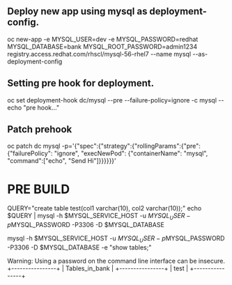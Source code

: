 
## Deploy new app using mysql as deployment-config.
oc new-app -e MYSQL_USER=dev -e MYSQL_PASSWORD=redhat MYSQL_DATABASE=bank MYSQL_ROOT_PASSWORD=admin1234 registry.access.redhat.com/rhscl/mysql-56-rhel7 --name mysql --as-deployment-config


## Setting pre hook for deployment.
oc set deployment-hook dc/mysql --pre --failure-policy=ignore -c mysql -- echo "pre hook..."

## Patch prehook
oc patch dc mysql -p='{"spec":{"strategy":{"rollingParams":{"pre": {"failurePolicy": "ignore", "execNewPod": {"containerName": "mysql", "command":["echo", "Send Hi"]}}}}}}'

# PRE BUILD
QUERY="create table test(col1 varchar(10), col2 varchar(10));"
echo $QUERY | mysql -h $MYSQL_SERVICE_HOST -u $MYSQL_USER -p$MYSQL_PASSWORD -P3306 -D $MYSQL_DATABASE

mysql -h $MYSQL_SERVICE_HOST -u $MYSQL_USER -p$MYSQL_PASSWORD -P3306 -D $MYSQL_DATABASE -e "show tables;"

Warning: Using a password on the command line interface can be insecure.
+----------------+
| Tables_in_bank |
+----------------+
| test           |
+----------------+

